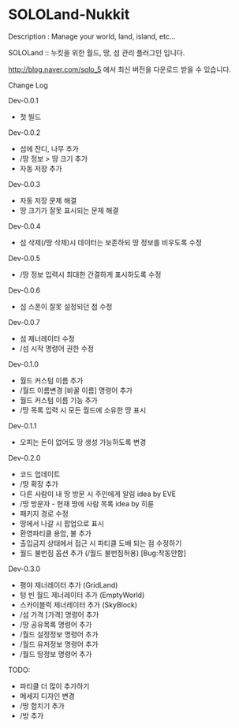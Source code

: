 # SOLOLand-Nukkit
Description : Manage your world, land, island, etc...



SOLOLand :: 누킷을 위한 월드, 땅, 섬 관리 플러그인 입니다.

http://blog.naver.com/solo_5 에서 최신 버전을 다운로드 받을 수 있습니다.



Change Log

Dev-0.0.1
- 첫 빌드

Dev-0.0.2
- 섬에 잔디, 나무 추가
- /땅 정보 > 땅 크기 추가
- 자동 저장 추가

Dev-0.0.3
- 자동 저장 문제 해결
- 땅 크기가 잘못 표시되는 문제 해결

Dev-0.0.4
- 섬 삭제(/땅 삭제)시 데이터는 보존하되 땅 정보를 비우도록 수정

Dev-0.0.5
- /땅 정보 입력시 최대한 간결하게 표시하도록 수정

Dev-0.0.6
- 섬 스폰이 잘못 설정되던 점 수정

Dev-0.0.7
- 섬 제너레이터 수정
- /섬 시작 명령어 권한 수정

Dev-0.1.0
- 월드 커스텀 이름 추가
- /월드 이름변경 [바꿀 이름] 명령어 추가
- 월드 커스텀 이름 기능 추가
- /땅 목록 입력 시 모든 월드에 소유한 땅 표시

Dev-0.1.1
- 오피는 돈이 없어도 땅 생성 가능하도록 변경

Dev-0.2.0
- 코드 업데이트
- /땅 확장 추가
- 다른 사람이 내 땅 방문 시 주인에게 알림 idea by EVE
- /땅 방문자 - 현재 땅에 사람 목록 idea by 히륜
- 패키지 경로 수정
- 땅에서 나갈 시 팝업으로 표시
- 환영파티클 용암, 불 추가
- 출입금지 상태에서 접근 시 파티클 도배 되는 점 수정하기
- 월드 불번짐 옵션 추가 (/월드 불번짐허용) [Bug:작동안함]

Dev-0.3.0
- 평야 제너레이터 추가 (GridLand)
- 텅 빈 월드 제너레이터 추가 (EmptyWorld)
- 스카이블럭 제너레이터 추가 (SkyBlock)
- /섬 가격 [가격] 명령어 추가
- /땅 공유목록 명령어 추가
- /월드 설정정보 명령어 추가
- /월드 유저정보 명령어 추가
- /월드 땅정보 명령어 추가

TODO:
- 파티클 더 많이 추가하기
- 메세지 디자인 변경
- /땅 합치기 추가
- /방 추가
